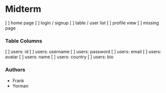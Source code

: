 # Midterm

[ ] home page
[ ] login / signup
[ ] table / user list
[ ] profile view
[ ] missing page

### Table Columns

[ ] users: id
[ ] users: username
[ ] users: password
[ ] users: email
[ ] users: avatar
[ ] users: name
[ ] users: country
[ ] users: bio

### Authors

- Frank
- Yorman